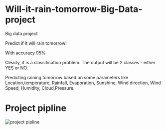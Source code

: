 # Will-it-rain-tomorrow-Big-Data-project

Big data project

Predict if it will rain tomorrow! 

With accuracy 95%

Clearly, it is a classification problem. The output will be 2 classes - either YES or NO.

Predicting raining tomorrow based on some parameters like Location,temperature, Rainfall, Evaporation, Sunshine, Wind direction, Wind Speed, Humidity, Cloud,Pressure.

# Project pipline
![project pipline](https://user-images.githubusercontent.com/48661473/121461160-2d118400-c963-11eb-817d-677f2e17b650.JPG)

